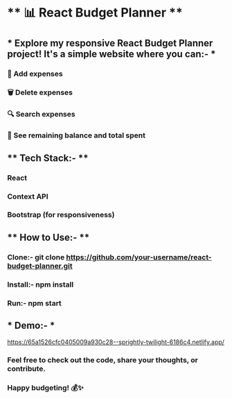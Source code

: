 # ** 📊 React Budget Planner **

## * Explore my responsive React Budget Planner project! It's a simple website where you can:- *
### 📝 Add expenses
### 🗑 Delete expenses
### 🔍 Search expenses
### 💸 See remaining balance and total spent


## ** Tech Stack:- **
### React
### Context API
### Bootstrap (for responsiveness)


## ** How to Use:- **
### Clone:- git clone https://github.com/your-username/react-budget-planner.git
### Install:- npm install
### Run:- npm start

## * Demo:- *
https://65a1526cfc0405009a930c28--sprightly-twilight-6186c4.netlify.app/

### Feel free to check out the code, share your thoughts, or contribute. 
### Happy budgeting! 💰✨

